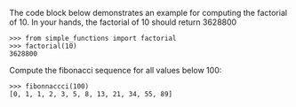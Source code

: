 The code block below demonstrates an example for computing the factorial of 10.
In your hands, the factorial of 10 should return
3628800

    >>> from simple_functions import factorial
    >>> factorial(10)
    3628800

Compute the fibonacci sequence for all values below 100:

    >>> fibonnaccci(100)
    [0, 1, 1, 2, 3, 5, 8, 13, 21, 34, 55, 89]


